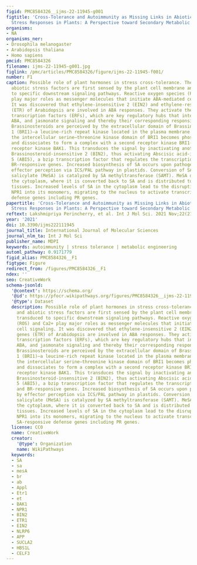 ```yaml
---
figid: PMC8584326__ijms-22-11945-g001
figtitle: 'Cross-Tolerance and Autoimmunity as Missing Links in Abiotic and Biotic
  Stress Responses in Plants: A Perspective toward Secondary Metabolic Engineering'
organisms:
- NA
organisms_ner:
- Drosophila melanogaster
- Arabidopsis thaliana
- Homo sapiens
pmcid: PMC8584326
filename: ijms-22-11945-g001.jpg
figlink: /pmc/articles/PMC8584326/figure/ijms-22-11945-f001/
number: F1
caption: Possible role of plant hormones in stress cross-tolerance. The biotic and
  abiotic stress factors are first sensed by the plant cell membrane and are transduced
  to specific downstream signaling pathways. Reactive oxygen species (ROS) and Ca2+
  play major roles as messenger molecules that initiate ABA-mediated cell signaling.
  It was discovered that ethylene-insensitive 2 (EIN2) and ethylene-responsive genes
  (ETR) of Arabidopsis are involved in ABA responses. They activate the ethylene-responsive
  transcription factors (ERFs), which are key regulatory hubs that integrate ethylene,
  ABA, and jasmonate signaling and thereby their corresponding responsive gene transcription.
  Brassinosteroids are perceived by the extracellular domain of Brassinosteroid-insensitive
  1 (BRI1)—a leucine-rich repeat kinase located in the plasma membrane. Upon perception,
  the intercellular serine–threonine kinase domain of BRI1 becomes phosphorylated
  and dissociates to form a complex with a second receptor kinase BRI1-associated
  receptor kinase BAK1. This transduces the signal by inactivating another kinase
  Brassinosteroid-insensitive 2 (BIN2), thus activating Abscisic acid-insensitive
  5 (ABI5), a bzip transcription factor that regulates the transcription of ABA- and
  BR-responsive genes. Increased biosynthesis of SA occurs upon pathogen attack by
  effector perception via ICS/PAL pathway in plastids. Conversion of SA to methyl
  salicylate (MeSA) is catalyzed by SA methyltransferase (SAMT). MeSA diffuses into
  the cytoplasm, where it is converted back to SA and is distributed to the systemic
  tissues. Increased levels of SA in the cytoplasm lead to the disruption of oligomeric
  NPR1 into its monomers, migrating to the nucleus to activate transcription of SA-responsive
  defense genes including PR genes.
papertitle: 'Cross-Tolerance and Autoimmunity as Missing Links in Abiotic and Biotic
  Stress Responses in Plants: A Perspective toward Secondary Metabolic Engineering.'
reftext: Lakshmipriya Perincherry, et al. Int J Mol Sci. 2021 Nov;22(21):11945.
year: '2021'
doi: 10.3390/ijms222111945
journal_title: International Journal of Molecular Sciences
journal_nlm_ta: Int J Mol Sci
publisher_name: MDPI
keywords: autoimmunity | stress tolerance | metabolic engineering
automl_pathway: 0.9171779
figid_alias: PMC8584326__F1
figtype: Figure
redirect_from: /figures/PMC8584326__F1
ndex: ''
seo: CreativeWork
schema-jsonld:
  '@context': https://schema.org/
  '@id': https://pfocr.wikipathways.org/figures/PMC8584326__ijms-22-11945-g001.html
  '@type': Dataset
  description: Possible role of plant hormones in stress cross-tolerance. The biotic
    and abiotic stress factors are first sensed by the plant cell membrane and are
    transduced to specific downstream signaling pathways. Reactive oxygen species
    (ROS) and Ca2+ play major roles as messenger molecules that initiate ABA-mediated
    cell signaling. It was discovered that ethylene-insensitive 2 (EIN2) and ethylene-responsive
    genes (ETR) of Arabidopsis are involved in ABA responses. They activate the ethylene-responsive
    transcription factors (ERFs), which are key regulatory hubs that integrate ethylene,
    ABA, and jasmonate signaling and thereby their corresponding responsive gene transcription.
    Brassinosteroids are perceived by the extracellular domain of Brassinosteroid-insensitive
    1 (BRI1)—a leucine-rich repeat kinase located in the plasma membrane. Upon perception,
    the intercellular serine–threonine kinase domain of BRI1 becomes phosphorylated
    and dissociates to form a complex with a second receptor kinase BRI1-associated
    receptor kinase BAK1. This transduces the signal by inactivating another kinase
    Brassinosteroid-insensitive 2 (BIN2), thus activating Abscisic acid-insensitive
    5 (ABI5), a bzip transcription factor that regulates the transcription of ABA-
    and BR-responsive genes. Increased biosynthesis of SA occurs upon pathogen attack
    by effector perception via ICS/PAL pathway in plastids. Conversion of SA to methyl
    salicylate (MeSA) is catalyzed by SA methyltransferase (SAMT). MeSA diffuses into
    the cytoplasm, where it is converted back to SA and is distributed to the systemic
    tissues. Increased levels of SA in the cytoplasm lead to the disruption of oligomeric
    NPR1 into its monomers, migrating to the nucleus to activate transcription of
    SA-responsive defense genes including PR genes.
  license: CC0
  name: CreativeWork
  creator:
    '@type': Organization
    name: WikiPathways
  keywords:
  - SA
  - sa
  - mesA
  - br
  - ab
  - Appl
  - Etr1
  - et
  - BAK1
  - NPR1
  - BIN2
  - ETR1
  - EIN2
  - NLRP6
  - APP
  - SUCLA2
  - HBS1L
  - CELF3
---
```

